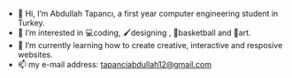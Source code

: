 - 👋 Hi, I’m Abdullah Tapancı, a first year computer engineering student in Turkey.
- 👀 I’m interested in 💻coding, 🖌designing , 🏀basketball and 🎨art.
- 🌱 I’m currently learning how to create creative, interactive and resposive websites.
- 📫 my e-mail address: tapanciabdullah12@gmail.com
